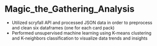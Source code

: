 # Magic_the_Gathering_Analysis

* Utilized scryfall API and processed JSON data in order to preprocess and clean six dataframes (one for each card pack)
* Performed unsupervised machine learning using K-means clustering and K-neighbors classification to visualize data trends and insights
